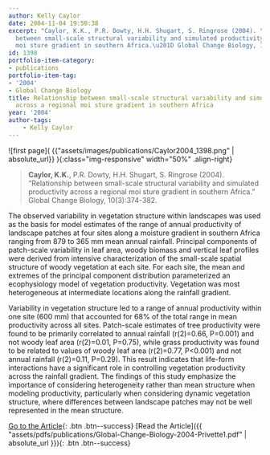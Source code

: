 ```yaml
---
author: Kelly Caylor
date: 2004-11-04 19:50:38
excerpt: "Caylor, K.K., P.R. Dowty, H.H. Shugart, S. Ringrose (2004). \u201CRelationship
  between small-scale structural variability and simulated productivity across a regional
  moi sture gradient in southern Africa.\u201D Global Change Biology, 10(3):374-382."
id: 1398
portfolio-item-category:
- publications
portfolio-item-tag:
- '2004'
- Global Change Biology
title: Relationship between small-scale structural variability and simulated productivity
  across a regional moi sture gradient in southern Africa
year: '2004'
author-tags:
    - Kelly Caylor
---
```


![first page]( {{"assets/images/publications/Caylor2004_1398.png" | absolute_url}} ){:class="img-responsive" width="50%" .align-right}

> **Caylor, K.K.**, P.R. Dowty, H.H. Shugart, S. Ringrose (2004). “Relationship between small-scale structural variability and simulated productivity across a regional moi sture gradient in southern Africa.” Global Change Biology, 10(3):374-382.


The observed variability in vegetation structure within landscapes was used as the basis for model estimates of the range of annual productivity of landscape patches at four sites along a moisture gradient in southern Africa ranging from 879 to 365 mm mean annual rainfall. Principal components of patch-scale variability in leaf area, woody biomass and vertical leaf profiles were derived from intensive characterization of the small-scale spatial structure of woody vegetation at each site. For each site, the mean and extremes of the principal component distribution parameterized an ecophysiology model of vegetation productivity. Vegetation was most heterogeneous at intermediate locations along the rainfall gradient. 

Variability in vegetation structure led to a range of annual productivity within one site (600 mm) that accounted for 68% of the total range in mean productivity across all sites. Patch-scale estimates of tree productivity were found to be primarily correlated to annual rainfall (r(2)=0.66, P=0.001) and not woody leaf area (r(2)=0.01, P=0.75), while grass productivity was found to be related to values of woody leaf area (r(2)=0.77, P<0.001) and not annual rainfall (r(2)=0.11, P=0.29). This result indicates that life-form interactions have a significant role in controlling vegetation productivity across the rainfall gradient. The findings of this study emphasize the importance of considering heterogeneity rather than mean structure when modeling productivity, particularly when considering dynamic vegetation structure, where differences between landscape patches may not be well represented in the mean structure. 


[Go to the Article](http://dx.doi.org/10.1046/j.1529-8817.2003.00704.x){: .btn .btn--success} [Read the Article]({{ "assets/pdfs/publications/Global-Change-Biology-2004-Privette1.pdf" | absolute_url }}){: .btn .btn--success}
